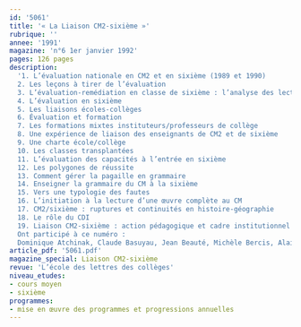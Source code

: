 ```yaml
---
id: '5061'
title: '« La Liaison CM2-sixième »'
rubrique: ''
annee: '1991'
magazine: 'n°6 1er janvier 1992'
pages: 126 pages
description: 
  '1. L’évaluation nationale en CM2 et en sixième (1989 et 1990)
  2. Les leçons à tirer de l’évaluation
  3. L’évaluation-remédiation en classe de sixième : l’analyse des lecteurs de « L’École des lettres »
  4. L’évaluation en sixième
  5. Les liaisons écoles-collèges
  6. Évaluation et formation
  7. Les formations mixtes instituteurs/professeurs de collège
  8. Une expérience de liaison des enseignants de CM2 et de sixième
  9. Une charte école/collège
  10. Les classes transplantées
  11. L’évaluation des capacités à l’entrée en sixième
  12. Les polygones de réussite
  13. Comment gérer la pagaille en grammaire
  14. Enseigner la grammaire du CM à la sixième
  15. Vers une typologie des fautes
  16. L’initiation à la lecture d’une œuvre complète au CM
  17. CM2/sixième : ruptures et continuités en histoire-géographie
  18. Le rôle du CDI
  19. Liaison CM2-sixième : action pédagogique et cadre institutionnel
  Ont participé à ce numéro :
  Dominique Atchinak, Claude Basuyau, Jean Beauté, Michèle Bercis, Alain Bouchez, Cécile Brennan-Sardou, Michèle Bus, Jean-Paul Denisot, Bernard Friot, Marie-Claire Gierkens, Jean-Claude Gilquin, François Grossin, Denise Laboureau, Alain Lefebvre, Claudine Leu, Yves Lucas, Claude Nicole et Christine Saint-Marc'
article_pdf: '5061.pdf'
magazine_special: Liaison CM2-sixième
revue: 'L’école des lettres des collèges'
niveau_etudes:
- cours moyen
- sixième
programmes:
- mise en œuvre des programmes et progressions annuelles
---
```

